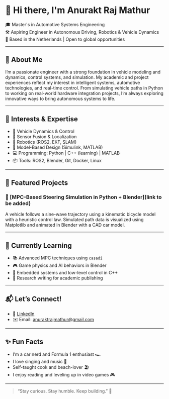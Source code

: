 # 👋 Hi there, I'm Anurakt Raj Mathur

🎓 Master's in Automotive Systems Engineering  
🛠 Aspiring Engineer in Autonomous Driving, Robotics & Vehicle Dynamics  
📍 Based in the Netherlands | Open to global opportunities  

---

## 🚀 About Me

I’m a passionate engineer with a strong foundation in vehicle modeling and dynamics, control systems, and simulation. My academic and project experiences reflect my interest in intelligent systems, automotive technologies, and real-time control. From simulating vehicle paths in Python to working on real-world hardware integration projects, I’m always exploring innovative ways to bring autonomous systems to life.

---

## 🧠 Interests & Expertise

- 🚗 Vehicle Dynamics & Control
- 🧭 Sensor Fusion & Localization
- 🤖 Robotics (ROS2, EKF, SLAM)
- 🧮 Model-Based Design (Simulink, MATLAB)
- 💻 Programming: Python | C++ (learning) | MATLAB
- 📦 Tools: ROS2, Blender, Git, Docker, Linux

---

## 🧪 Featured Projects

### 🔹 [MPC-Based Steering Simulation in Python + Blender](link to be added)
A vehicle follows a sine-wave trajectory using a kinematic bicycle model with a heuristic control law. Simulated path data is visualized using Matplotlib and animated in Blender with a CAD car model.

---

## 🌱 Currently Learning

- 📚 Advanced MPC techniques using `casadi`
- 🎮 Game physics and AI behaviors in Blender
- 🔧 Embedded systems and low-level control in C++
- 📖 Research writing for academic publishing

---

## 📬 Let’s Connect!

- 💼 [LinkedIn](https://www.linkedin.com/in/anuraktrajmathur)
- ✉️ Email: anuraktrajmathur@gmail.com

---

## ✨ Fun Facts

- I’m a car nerd and Formula 1 enthusiast 🏎️
- I love singing and music 🎵
- Self-taught cook and beach-lover 🏖️  
- I enjoy reading and leveling up in video games 🎮

---

> “Stay curious. Stay humble. Keep building.” 🚀
